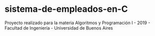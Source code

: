 # sistema-de-empleados-en-C
Proyecto realizado para la materia Algoritmos y Programación I - 2019 - Facultad de Ingeniería - Universidad de Buenos Aires
